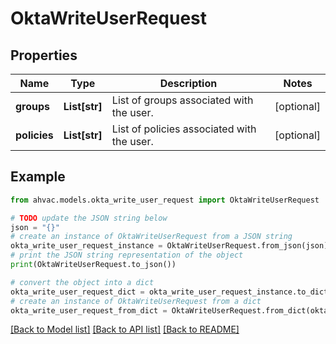# OktaWriteUserRequest


## Properties

Name | Type | Description | Notes
------------ | ------------- | ------------- | -------------
**groups** | **List[str]** | List of groups associated with the user. | [optional] 
**policies** | **List[str]** | List of policies associated with the user. | [optional] 

## Example

```python
from ahvac.models.okta_write_user_request import OktaWriteUserRequest

# TODO update the JSON string below
json = "{}"
# create an instance of OktaWriteUserRequest from a JSON string
okta_write_user_request_instance = OktaWriteUserRequest.from_json(json)
# print the JSON string representation of the object
print(OktaWriteUserRequest.to_json())

# convert the object into a dict
okta_write_user_request_dict = okta_write_user_request_instance.to_dict()
# create an instance of OktaWriteUserRequest from a dict
okta_write_user_request_from_dict = OktaWriteUserRequest.from_dict(okta_write_user_request_dict)
```
[[Back to Model list]](../README.md#documentation-for-models) [[Back to API list]](../README.md#documentation-for-api-endpoints) [[Back to README]](../README.md)


